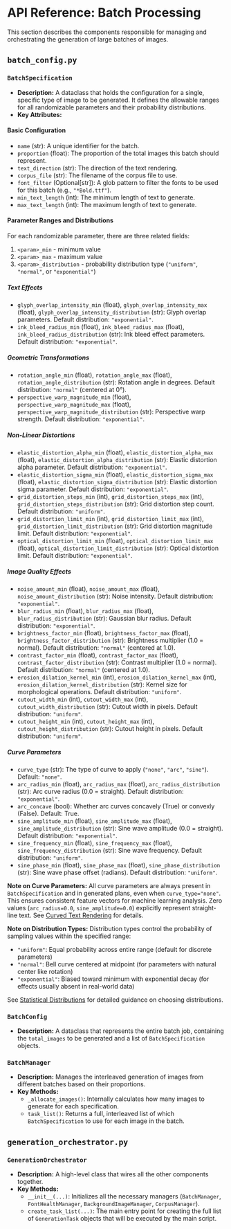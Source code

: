 # API Reference: Batch Processing

This section describes the components responsible for managing and orchestrating the generation of large batches of images.

## `batch_config.py`

### `BatchSpecification`
- **Description:** A dataclass that holds the configuration for a single, specific type of image to be generated. It defines the allowable ranges for all randomizable parameters and their probability distributions.
- **Key Attributes:**

#### Basic Configuration
- `name` (str): A unique identifier for the batch.
- `proportion` (float): The proportion of the total images this batch should represent.
- `text_direction` (str): The direction of the text rendering.
- `corpus_file` (str): The filename of the corpus file to use.
- `font_filter` (Optional[str]): A glob pattern to filter the fonts to be used for this batch (e.g., `"*Bold.ttf"`).
- `min_text_length` (int): The minimum length of text to generate.
- `max_text_length` (int): The maximum length of text to generate.

#### Parameter Ranges and Distributions

For each randomizable parameter, there are three related fields:
1. `<param>_min` - minimum value
2. `<param>_max` - maximum value
3. `<param>_distribution` - probability distribution type (`"uniform"`, `"normal"`, or `"exponential"`)

##### Text Effects
- `glyph_overlap_intensity_min` (float), `glyph_overlap_intensity_max` (float), `glyph_overlap_intensity_distribution` (str): Glyph overlap parameters. Default distribution: `"exponential"`.
- `ink_bleed_radius_min` (float), `ink_bleed_radius_max` (float), `ink_bleed_radius_distribution` (str): Ink bleed effect parameters. Default distribution: `"exponential"`.

##### Geometric Transformations
- `rotation_angle_min` (float), `rotation_angle_max` (float), `rotation_angle_distribution` (str): Rotation angle in degrees. Default distribution: `"normal"` (centered at 0°).
- `perspective_warp_magnitude_min` (float), `perspective_warp_magnitude_max` (float), `perspective_warp_magnitude_distribution` (str): Perspective warp strength. Default distribution: `"exponential"`.

##### Non-Linear Distortions
- `elastic_distortion_alpha_min` (float), `elastic_distortion_alpha_max` (float), `elastic_distortion_alpha_distribution` (str): Elastic distortion alpha parameter. Default distribution: `"exponential"`.
- `elastic_distortion_sigma_min` (float), `elastic_distortion_sigma_max` (float), `elastic_distortion_sigma_distribution` (str): Elastic distortion sigma parameter. Default distribution: `"exponential"`.
- `grid_distortion_steps_min` (int), `grid_distortion_steps_max` (int), `grid_distortion_steps_distribution` (str): Grid distortion step count. Default distribution: `"uniform"`.
- `grid_distortion_limit_min` (int), `grid_distortion_limit_max` (int), `grid_distortion_limit_distribution` (str): Grid distortion magnitude limit. Default distribution: `"exponential"`.
- `optical_distortion_limit_min` (float), `optical_distortion_limit_max` (float), `optical_distortion_limit_distribution` (str): Optical distortion limit. Default distribution: `"exponential"`.

##### Image Quality Effects
- `noise_amount_min` (float), `noise_amount_max` (float), `noise_amount_distribution` (str): Noise intensity. Default distribution: `"exponential"`.
- `blur_radius_min` (float), `blur_radius_max` (float), `blur_radius_distribution` (str): Gaussian blur radius. Default distribution: `"exponential"`.
- `brightness_factor_min` (float), `brightness_factor_max` (float), `brightness_factor_distribution` (str): Brightness multiplier (1.0 = normal). Default distribution: `"normal"` (centered at 1.0).
- `contrast_factor_min` (float), `contrast_factor_max` (float), `contrast_factor_distribution` (str): Contrast multiplier (1.0 = normal). Default distribution: `"normal"` (centered at 1.0).
- `erosion_dilation_kernel_min` (int), `erosion_dilation_kernel_max` (int), `erosion_dilation_kernel_distribution` (str): Kernel size for morphological operations. Default distribution: `"uniform"`.
- `cutout_width_min` (int), `cutout_width_max` (int), `cutout_width_distribution` (str): Cutout width in pixels. Default distribution: `"uniform"`.
- `cutout_height_min` (int), `cutout_height_max` (int), `cutout_height_distribution` (str): Cutout height in pixels. Default distribution: `"uniform"`.

##### Curve Parameters
- `curve_type` (str): The type of curve to apply (`"none"`, `"arc"`, `"sine"`). Default: `"none"`.
- `arc_radius_min` (float), `arc_radius_max` (float), `arc_radius_distribution` (str): Arc curve radius (0.0 = straight). Default distribution: `"exponential"`.
- `arc_concave` (bool): Whether arc curves concavely (True) or convexly (False). Default: True.
- `sine_amplitude_min` (float), `sine_amplitude_max` (float), `sine_amplitude_distribution` (str): Sine wave amplitude (0.0 = straight). Default distribution: `"exponential"`.
- `sine_frequency_min` (float), `sine_frequency_max` (float), `sine_frequency_distribution` (str): Sine wave frequency. Default distribution: `"uniform"`.
- `sine_phase_min` (float), `sine_phase_max` (float), `sine_phase_distribution` (str): Sine wave phase offset (radians). Default distribution: `"uniform"`.

**Note on Curve Parameters:** All curve parameters are always present in `BatchSpecification` and in generated plans, even when `curve_type="none"`. This ensures consistent feature vectors for machine learning analysis. Zero values (`arc_radius=0.0`, `sine_amplitude=0.0`) explicitly represent straight-line text. See [Curved Text Rendering](../conceptual/curved_text.md) for details.

**Note on Distribution Types:** Distribution types control the probability of sampling values within the specified range:
- `"uniform"`: Equal probability across entire range (default for discrete parameters)
- `"normal"`: Bell curve centered at midpoint (for parameters with natural center like rotation)
- `"exponential"`: Biased toward minimum with exponential decay (for effects usually absent in real-world data)

See [Statistical Distributions](../conceptual/distributions.md) for detailed guidance on choosing distributions.

### `BatchConfig`
- **Description:** A dataclass that represents the entire batch job, containing the `total_images` to be generated and a list of `BatchSpecification` objects.

### `BatchManager`
- **Description:** Manages the interleaved generation of images from different batches based on their proportions.
- **Key Methods:**
    - `_allocate_images()`: Internally calculates how many images to generate for each specification.
    - `task_list()`: Returns a full, interleaved list of which `BatchSpecification` to use for each image in the batch.

## `generation_orchestrator.py`

### `GenerationOrchestrator`
- **Description:** A high-level class that wires all the other components together.
- **Key Methods:**
    - `__init__(...)`: Initializes all the necessary managers (`BatchManager`, `FontHealthManager`, `BackgroundImageManager`, `CorpusManager`).
    - `create_task_list(...)`: The main entry point for creating the full list of `GenerationTask` objects that will be executed by the main script.
